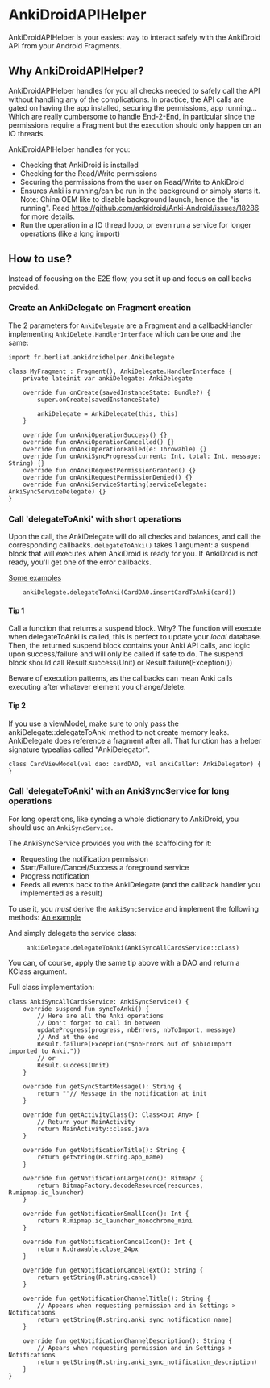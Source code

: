 # AnkiDroidAPIHelper
AnkiDroidAPIHelper is your easiest way to interact safely with the AnkiDroid API from your Android Fragments.

## Why AnkiDroidAPIHelper?
AnkiDroidAPIHelper handles for you all checks needed to safely call the API without handling any of the complications.
In practice, the API calls are gated on having the app installed, securing the permissions, app running...
Which are really cumbersome to handle End-2-End, in particular since the permissions require a Fragment but the
execution should only happen on an IO threads.

AnkiDroidAPIHelper handles for you:
- Checking that AnkiDroid is installed
- Checking for the Read/Write permissions
- Securing the permissions from the user on Read/Write to AnkiDroid
- Ensures Anki is running/can be run in the background or simply starts it. Note: China OEM like to disable background launch, hence the "is running". Read https://github.com/ankidroid/Anki-Android/issues/18286 for more details.
- Run the operation in a IO thread loop, or even run a service for longer operations (like a long import)

## How to use?
Instead of focusing on the E2E flow, you set it up and focus on call backs provided.

### Create an AnkiDelegate on Fragment creation
The 2 parameters for `AnkiDelegate` are a Fragment and a callbackHandler implementing `AnkiDelete.HandlerInterface`
which can be one and the same:
```
import fr.berliat.ankidroidhelper.AnkiDelegate

class MyFragment : Fragment(), AnkiDelegate.HandlerInterface {
    private lateinit var ankiDelegate: AnkiDelegate

    override fun onCreate(savedInstanceState: Bundle?) {
        super.onCreate(savedInstanceState)
 
        ankiDelegate = AnkiDelegate(this, this)
    }

    override fun onAnkiOperationSuccess() {}
    override fun onAnkiOperationCancelled() {}
    override fun onAnkiOperationFailed(e: Throwable) {}
    override fun onAnkiSyncProgress(current: Int, total: Int, message: String) {}
    override fun onAnkiRequestPermissionGranted() {}
    override fun onAnkiRequestPermissionDenied() {}
    override fun onAnkiServiceStarting(serviceDelegate: AnkiSyncServiceDelegate) {}
}
```

### Call 'delegateToAnki' with short operations
Upon the call, the AnkiDelegate will do all checks and balances, and call the corresponding callbacks.
`delegateToAnki()` takes 1 argument: a suspend block that will executes when AnkiDroid is ready for you.
If AnkiDroid is not ready, you'll get one of the error callbacks.

[Some examples](https://github.com/licryle/Android-HSKFlashcardsWidget/blob/master/app/src/main/java/fr/berliat/hskwidget/data/repo/WordListRepository.kt)
```
    ankiDelegate.delegateToAnki(CardDAO.insertCardToAnki(card))
```
#### Tip 1
Call a function that returns a suspend block. Why?
The function will execute when delegateToAnki is called, this is perfect to update your *local* database.
Then, the returned suspend block contains your Anki API calls, and logic upon success/failure and will only be called if safe to do.
The suspend block should call Result.success(Unit) or Result.failure(Exception())

Beware of execution patterns, as the callbacks can mean Anki calls executing after whatever element you
change/delete.

#### Tip 2
If you use a viewModel, make sure to only pass the ankiDelegate::delegateToAnki method to not create memory leaks.
AnkiDelegate does reference a fragment after all. That function has a helper signature typealias called "AnkiDelegator".
```
class CardViewModel(val dao: cardDAO, val ankiCaller: AnkiDelegator) { }
```

### Call 'delegateToAnki' with an AnkiSyncService for long operations
For long operations, like syncing a whole dictionary to AnkiDroid, you should use an `AnkiSyncService`.

The AnkiSyncService provides you with the scaffolding for it:
- Requesting the notification permission
- Start/Failure/Cancel/Success a foreground service
- Progress notification
- Feeds all events back to the AnkiDelegate (and the callback handler you implemented as a result)

To use it, you *must* derive the `AnkiSyncService` and implement the following methods:
[An example](https://github.com/licryle/Android-HSKFlashcardsWidget/blob/master/app/src/main/java/fr/berliat/hskwidget/domain/AnkiSyncWordListsService.kt)

And simply delegate the service class:
```
     ankiDelegate.delegateToAnki(AnkiSyncAllCardsService::class)
```
You can, of course, apply the same tip above with a DAO and return a KClass argument.

Full class implementation:
```
class AnkiSyncAllCardsService: AnkiSyncService() {
    override suspend fun syncToAnki() {
        // Here are all the Anki operations
        // Don't forget to call in between
        updateProgress(progress, nbErrors, nbToImport, message)
        // And at the end
        Result.failure(Exception("$nbErrors ouf of $nbToImport imported to Anki."))
        // or
        Result.success(Unit)
    }

    override fun getSyncStartMessage(): String {
        return ""// Message in the notification at init
    }

    override fun getActivityClass(): Class<out Any> {
        // Return your MainActivity
        return MainActivity::class.java
    }

    override fun getNotificationTitle(): String {
        return getString(R.string.app_name)
    }

    override fun getNotificationLargeIcon(): Bitmap? {
        return BitmapFactory.decodeResource(resources, R.mipmap.ic_launcher)
    }

    override fun getNotificationSmallIcon(): Int {
        return R.mipmap.ic_launcher_monochrome_mini
    }

    override fun getNotificationCancelIcon(): Int {
        return R.drawable.close_24px
    }

    override fun getNotificationCancelText(): String {
        return getString(R.string.cancel)
    }

    override fun getNotificationChannelTitle(): String {
        // Appears when requesting permission and in Settings > Notifications
        return getString(R.string.anki_sync_notification_name)
    }

    override fun getNotificationChannelDescription(): String {
        // Apears when requesting permission and in Settings > Notifications
        return getString(R.string.anki_sync_notification_description)
    }
}
```
